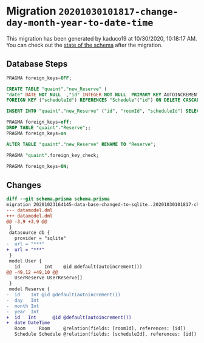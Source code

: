 # Migration `20201030101817-change-day-month-year-to-date-time`

This migration has been generated by kaduco19 at 10/30/2020, 10:18:17 AM.
You can check out the [state of the schema](./schema.prisma) after the migration.

## Database Steps

```sql
PRAGMA foreign_keys=OFF;

CREATE TABLE "quaint"."new_Reserve" (
"date" DATE NOT NULL  ,"id" INTEGER NOT NULL  PRIMARY KEY AUTOINCREMENT,"roomId" INTEGER NOT NULL  ,"scheduleId" INTEGER NOT NULL  ,FOREIGN KEY ("roomId") REFERENCES "Room"("id") ON DELETE CASCADE ON UPDATE CASCADE,
FOREIGN KEY ("scheduleId") REFERENCES "Schedule"("id") ON DELETE CASCADE ON UPDATE CASCADE)

INSERT INTO "quaint"."new_Reserve" ("id", "roomId", "scheduleId") SELECT "id", "roomId", "scheduleId" FROM "quaint"."Reserve"

PRAGMA foreign_keys=off;
DROP TABLE "quaint"."Reserve";;
PRAGMA foreign_keys=on

ALTER TABLE "quaint"."new_Reserve" RENAME TO "Reserve";

PRAGMA "quaint".foreign_key_check;

PRAGMA foreign_keys=ON;
```

## Changes

```diff
diff --git schema.prisma schema.prisma
migration 20201023164145-data-base-changed-to-sqlite..20201030101817-change-day-month-year-to-date-time
--- datamodel.dml
+++ datamodel.dml
@@ -3,9 +3,9 @@
 }
 datasource db {
   provider = "sqlite"
-  url = "***"
+  url = "***"
 }
 model User {
   id         Int    @id @default(autoincrement())
@@ -49,12 +49,10 @@
   UserReserve UserReserve[]
 }
 model Reserve {
-  id    Int @id @default(autoincrement())
-  day   Int
-  month Int
-  year  Int
+  id   Int      @id @default(autoincrement())
+  date DateTime
   Room     Room     @relation(fields: [roomId], references: [id])
   Schedule Schedule @relation(fields: [scheduleId], references: [id])
```


